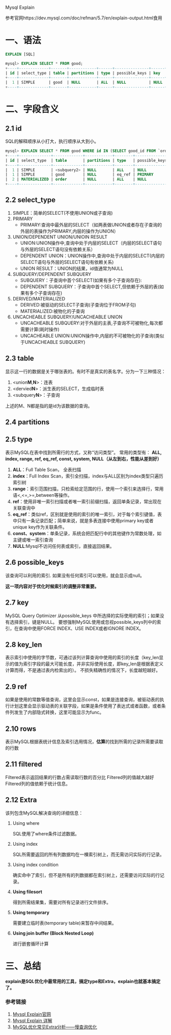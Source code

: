 Mysql Explain

参考官网https://dev.mysql.com/doc/refman/5.7/en/explain-output.html食用

# 一、语法

```sql
EXPLAIN [SQL]
```

```sql
mysql> EXPLAIN SELECT * FROM good;
+----+-------------+-------+------------+------+---------------+------+---------+------+------+----------+-------+
| id | select_type | table | partitions | type | possible_keys | key  | key_len | ref  | rows | filtered | Extra |
+----+-------------+-------+------------+------+---------------+------+---------+------+------+----------+-------+
|  1 | SIMPLE      | good  | NULL       | ALL  | NULL          | NULL | NULL    | NULL |    3 |   100.00 | NULL  |
+----+-------------+-------+------------+------+---------------+------+---------+------+------+----------+-------+
```



# 二、字段含义

## 2.1 id

SQL的解释顺序从小打大，执行顺序从大到小。

```sql
mysql> EXPLAIN SELECT * FROM good WHERE id IN (SELECT good_id FROM `order`);
+----+--------------+-------------+------------+--------+---------------+---------+---------+---------------------+------+----------+-------------+
| id | select_type  | table       | partitions | type   | possible_keys | key     | key_len | ref                 | rows | filtered | Extra       |
+----+--------------+-------------+------------+--------+---------------+---------+---------+---------------------+------+----------+-------------+
|  1 | SIMPLE       | <subquery2> | NULL       | ALL    | NULL          | NULL    | NULL    | NULL                | NULL |   100.00 | Using where |
|  1 | SIMPLE       | good        | NULL       | eq_ref | PRIMARY       | PRIMARY | 8       | <subquery2>.good_id |    1 |   100.00 | NULL        |
|  2 | MATERIALIZED | order       | NULL       | ALL    | NULL          | NULL    | NULL    | NULL                |    1 |   100.00 | NULL        |
+----+--------------+-------------+------------+--------+---------------+---------+---------+---------------------+------+----------+-------------+
```

## 2.2 select_type

1. SIMPLE：简单的SELECT(不使用UNION或子查询)
2. PRIMARY
   * PRIMARY:查询中最外层的SELECT（如两表做UNION或者存在子查询的外层的表操作为PRIMARY,内层的操作为UNION）
3. UNION/DEPENDENT UNION/UNIOIN RESULT
   * UNION:UNION操作中,查询中处于内层的SELECT（内层的SELECT语句与外层的SELECT语句没有依赖关系）
   * DEPENDENT UNION：UNION操作中,查询中处于内层的SELECT(内层的SELECT语句与外层的SELECT语句有依赖关系)
   * UNION RESULT：UNION的结果，id值通常为NULL
4. SUBQUERY/DEPENDENT SUBQUERY
   * SUBQUERY：子查询中首个SELECT(如果有多个子查询存在):
   * DEPENDENT SUBQUERY：子查询中首个SELECT,但依赖于外层的表(如果有多个子查询存在)
5. DERIVED/MATERIALIZED
   * DERIVED:被驱动的SELECT子查询(子查询位于FROM子句)
   * MATERIALIZED:被物化的子查询
6. UNCACHEABLE SUBQUERY/UNCACHEABLE UNION
   * UNCACHEABLE SUBQUERY:对于外层的主表,子查询不可被物化,每次都需要计算(耗时操作)
   * UNCACHEABLE UNION:UNION操作中,内层的不可被物化的子查询(类似于UNCACHEABLE SUBQUERY)

## 2.3 table

显示这一行的数据是关于哪张表的。有时不是真实的表名字。分为一下三种情况：

1. <union**M**,**N**>：连表
2. <dervied**N**>：派生表的SELECT，生成临时表
3. <subquery**N**>：子查询

上述的M、N都是指的是id为该数据的查询。

## 2.4 partitions

## 2.5 type

表示MySQL在表中找到所需行的方式，又称“访问类型”。
常用的类型有： **ALL, index, range, ref, eq_ref, const, system, NULL（从左到右，性能从差到好）**

1. **ALL**：Full Table Scan， 全表扫描
2. **index**：Full Index Scan，索引全扫描，index与ALL区别为index类型只遍历索引树
3. **range**：索引范围扫描，只检索给定范围的行，使用一个索引来选择行，常用语<,<=,>=,between等操作。
4. **ref**：使用非唯一索引扫描或者唯一索引前缀扫描，返回单条记录，常出现在关联查询中
5. **eq_ref**：类似ref，区别就是使用的索引的唯一索引，对于每个索引键值，表中只有一条记录匹配；简单来说，就是多表连接中使用primary key或者unique key作为关联条件。
6. **const、system**：单条记录，系统会把匹配行中的其他键作为常数处理，如主键或唯一索引查询
7. **NULL**:Mysql不访问任何表或索引，直接返回结果。

## 2.6 possible_keys

该查询可以利用的索引. 如果没有任何索引可以使用，就会显示成null。

**这一项内容对于优化时候索引的调整非常重要。**

## 2.7 key

MySQL Query Optimizer 从possible_keys 中所选择的实际使用的索引；如果没有选择索引，键是NULL。
要想强制MySQL使用或忽视possible_keys列中的索引，在查询中使用FORCE INDEX、USE INDEX或者IGNORE INDEX。

## 2.8 key_len

表示索引中使用的字节数，可通过该列计算查询中使用的索引的长度（key_len显示的值为索引字段的最大可能长度，并非实际使用长度，即key_len是根据表定义计算而得，不是通过表内检索出的）。
不损失精确性的情况下，长度越短越好。

## 2.9 ref

如果是使用的常数等值查询，这里会显示const，如果是连接查询，被驱动表的执行计划这里会显示驱动表的关联字段，如果是条件使用了表达式或者函数，或者条件列发生了内部隐式转换，这里可能显示为func。

## 2.10 rows

 表示MySQL根据表统计信息及索引选用情况，**估算**的找到所需的记录所需要读取的行数

## 2.11 filtered

Filtered表示返回结果的行数占需读取行数的百分比 Filtered列的值越大越好 Filtered列的值依赖于统计信息。

## 2.12 Extra

该列包含MySQL解决查询的详细信息：

1. Using where

   SQL使用了where条件过滤数据。

2. Using index

   SQL所需要返回的所有列数据均在一棵索引树上，而无需访问实际的行记录。

3. Using index condition

   确实命中了索引，但不是所有的列数据都在索引树上，还需要访问实际的行记录。

4. **Using filesort**

   得到所需结果集，需要对所有记录进行文件排序。

5. **Using temporary**

   需要建立临时表(temporary table)来暂存中间结果。

6. **Using join buffer (Block Nested Loop)**

   进行嵌套循环计算

   

# 三、总结

**explain是SQL优化中最常用的工具，搞定type和Extra，explain也就基本搞定了。**



### 参考链接

1. [Mysql Explain官网](https://dev.mysql.com/doc/refman/5.7/en/explain-output.html#explain_rows)
2. [Mysql Explain 详解](http://www.cnitblog.com/aliyiyi08/archive/2008/09/09/48878.html)
3. [MySQL优化常见Extra分析——慢查询优化](https://www.cnblogs.com/linjiqin/p/11254247.html)